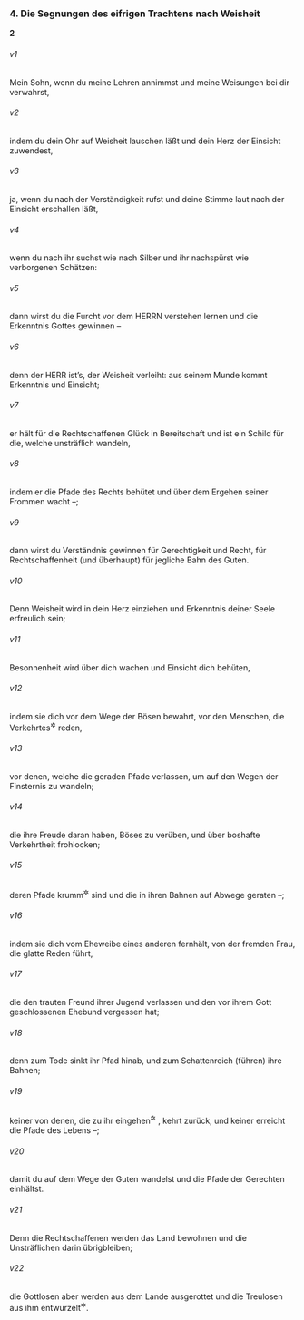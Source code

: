 ### 4. Die Segnungen des eifrigen Trachtens nach Weisheit

__2__

###### v1
Mein Sohn, wenn du meine Lehren annimmst und meine Weisungen bei dir verwahrst,

###### v2
indem du dein Ohr auf Weisheit lauschen läßt und dein Herz der Einsicht zuwendest,

###### v3
ja, wenn du nach der Verständigkeit rufst und deine Stimme laut nach der Einsicht erschallen läßt,

###### v4
wenn du nach ihr suchst wie nach Silber und ihr nachspürst wie verborgenen Schätzen:

###### v5
dann wirst du die Furcht vor dem HERRN verstehen lernen und die Erkenntnis Gottes gewinnen –

###### v6
denn der HERR ist’s, der Weisheit verleiht: aus seinem Munde kommt Erkenntnis und Einsicht;

###### v7
er hält für die Rechtschaffenen Glück in Bereitschaft und ist ein Schild für die, welche unsträflich wandeln,

###### v8
indem er die Pfade des Rechts behütet und über dem Ergehen seiner Frommen wacht –;

###### v9
dann wirst du Verständnis gewinnen für Gerechtigkeit und Recht, für Rechtschaffenheit (und überhaupt) für jegliche Bahn des Guten.

###### v10
Denn Weisheit wird in dein Herz einziehen und Erkenntnis deiner Seele erfreulich sein;

###### v11
Besonnenheit wird über dich wachen und Einsicht dich behüten,

###### v12
indem sie dich vor dem Wege der Bösen bewahrt, vor den Menschen, die Verkehrtes<sup title="= Trug">&#x2732;</sup>
 reden,

###### v13
vor denen, welche die geraden Pfade verlassen, um auf den Wegen der Finsternis zu wandeln;

###### v14
die ihre Freude daran haben, Böses zu verüben, und über boshafte Verkehrtheit frohlocken;

###### v15
deren Pfade krumm<sup title="oder: falsch gerichtet">&#x2732;</sup>
 sind und die in ihren Bahnen auf Abwege geraten –;

###### v16
indem sie dich vom Eheweibe eines anderen fernhält, von der fremden Frau, die glatte Reden führt,

###### v17
die den trauten Freund ihrer Jugend verlassen und den vor ihrem Gott geschlossenen Ehebund vergessen hat;

###### v18
denn zum Tode sinkt ihr Pfad hinab, und zum Schattenreich (führen) ihre Bahnen;

###### v19
keiner von denen, die zu ihr eingehen<sup title="= die sich mit ihr einlassen">&#x2732;</sup>
, kehrt zurück, und keiner erreicht die Pfade des Lebens –;

###### v20
damit du auf dem Wege der Guten wandelst und die Pfade der Gerechten einhältst.

###### v21
Denn die Rechtschaffenen werden das Land bewohnen und die Unsträflichen darin übrigbleiben;

###### v22
die Gottlosen aber werden aus dem Lande ausgerottet und die Treulosen aus ihm entwurzelt<sup title="oder: herausgerissen">&#x2732;</sup>.